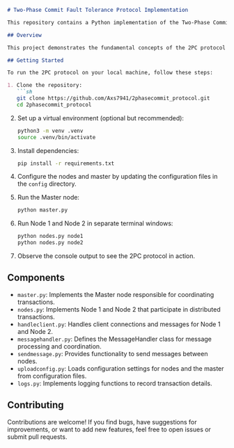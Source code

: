

```markdown
# Two-Phase Commit Fault Tolerance Protocol Implementation

This repository contains a Python implementation of the Two-Phase Commit (2PC) protocol. The 2PC protocol is a distributed transaction protocol that ensures all nodes involved in a distributed transaction either commit or abort the transaction consistently.

## Overview

This project demonstrates the fundamental concepts of the 2PC protocol and provides a practical example of how it can be implemented in Python. The repository includes components for the master node and two participant nodes, along with utilities to handle client connections, message processing, and logging.

## Getting Started

To run the 2PC protocol on your local machine, follow these steps:

1. Clone the repository:
   ```sh
   git clone https://github.com/Axs7941/2phasecommit_protocol.git
   cd 2phasecommit_protocol
   ```

2. Set up a virtual environment (optional but recommended):
   ```sh
   python3 -m venv .venv
   source .venv/bin/activate
   ```

3. Install dependencies:
   ```sh
   pip install -r requirements.txt
   ```

4. Configure the nodes and master by updating the configuration files in the `config` directory.

5. Run the Master node:
   ```sh
   python master.py
   ```

6. Run Node 1 and Node 2 in separate terminal windows:
   ```sh
   python nodes.py node1
   python nodes.py node2
   ```

7. Observe the console output to see the 2PC protocol in action.

## Components

- `master.py`: Implements the Master node responsible for coordinating transactions.
- `nodes.py`: Implements Node 1 and Node 2 that participate in distributed transactions.
- `handleclient.py`: Handles client connections and messages for Node 1 and Node 2.
- `messagehandler.py`: Defines the MessageHandler class for message processing and coordination.
- `sendmessage.py`: Provides functionality to send messages between nodes.
- `uploadconfig.py`: Loads configuration settings for nodes and the master from configuration files.
- `logs.py`: Implements logging functions to record transaction details.

## Contributing

Contributions are welcome! If you find bugs, have suggestions for improvements, or want to add new features, feel free to open issues or submit pull requests.
